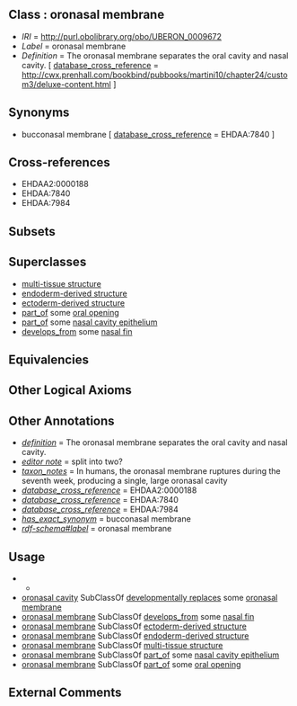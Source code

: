 
## Class : oronasal membrane

 * *IRI* = http://purl.obolibrary.org/obo/UBERON_0009672
 * *Label* = oronasal membrane
 * *Definition* = The oronasal membrane separates the oral cavity and nasal cavity. [ [database_cross_reference](../../ef/oboInOwl#hasDbXref.md) = http://cwx.prenhall.com/bookbind/pubbooks/martini10/chapter24/custom3/deluxe-content.html ]

## Synonyms

 * bucconasal membrane [ [database_cross_reference](../../ef/oboInOwl#hasDbXref.md) = EHDAA:7840 ]

## Cross-references

 * EHDAA2:0000188
 * EHDAA:7840
 * EHDAA:7984

## Subsets


## Superclasses

 * [multi-tissue structure](../../UBERON/81/UBERON_0000481.md)
 * [endoderm-derived structure](../../UBERON/19/UBERON_0004119.md)
 * [ectoderm-derived structure](../../UBERON/21/UBERON_0004121.md)
 * [part_of](../../BFO/50/BFO_0000050.md) some [oral opening](../../UBERON/66/UBERON_0000166.md)
 * [part_of](../../BFO/50/BFO_0000050.md) some [nasal cavity epithelium](../../UBERON/84/UBERON_0005384.md)
 * [develops_from](../../RO/02/RO_0002202.md) some [nasal fin](../../UBERON/71/UBERON_0009671.md)

## Equivalencies


## Other Logical Axioms


## Other Annotations

 * *[definition](../../IAO/15/IAO_0000115.md)* = The oronasal membrane separates the oral cavity and nasal cavity.
 * *[editor note](../../IAO/16/IAO_0000116.md)* = split into two?
 * *[taxon_notes](../../UBPROP/08/UBPROP_0000008.md)* =  In humans, the oronasal membrane ruptures during the seventh week, producing a single, large oronasal cavity
 * *[database_cross_reference](../../ef/oboInOwl#hasDbXref.md)* = EHDAA2:0000188
 * *[database_cross_reference](../../ef/oboInOwl#hasDbXref.md)* = EHDAA:7840
 * *[database_cross_reference](../../ef/oboInOwl#hasDbXref.md)* = EHDAA:7984
 * *[has_exact_synonym](../../ym/oboInOwl#hasExactSynonym.md)* = bucconasal membrane
 * *[rdf-schema#label](../../el/rdf-schema#label.md)* = oronasal membrane

## Usage

 * -
 * [oronasal cavity](../../UBERON/72/UBERON_0006272.md) SubClassOf [developmentally replaces](../../RO/85/RO_0002285.md) some [oronasal membrane](../../UBERON/72/UBERON_0009672.md)
 * [oronasal membrane](../../UBERON/72/UBERON_0009672.md) SubClassOf [develops_from](../../RO/02/RO_0002202.md) some [nasal fin](../../UBERON/71/UBERON_0009671.md)
 * [oronasal membrane](../../UBERON/72/UBERON_0009672.md) SubClassOf [ectoderm-derived structure](../../UBERON/21/UBERON_0004121.md)
 * [oronasal membrane](../../UBERON/72/UBERON_0009672.md) SubClassOf [endoderm-derived structure](../../UBERON/19/UBERON_0004119.md)
 * [oronasal membrane](../../UBERON/72/UBERON_0009672.md) SubClassOf [multi-tissue structure](../../UBERON/81/UBERON_0000481.md)
 * [oronasal membrane](../../UBERON/72/UBERON_0009672.md) SubClassOf [part_of](../../BFO/50/BFO_0000050.md) some [nasal cavity epithelium](../../UBERON/84/UBERON_0005384.md)
 * [oronasal membrane](../../UBERON/72/UBERON_0009672.md) SubClassOf [part_of](../../BFO/50/BFO_0000050.md) some [oral opening](../../UBERON/66/UBERON_0000166.md)

## External Comments

